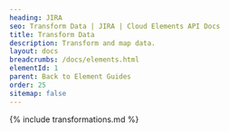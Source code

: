 ```yaml
---
heading: JIRA
seo: Transform Data | JIRA | Cloud Elements API Docs
title: Transform Data
description: Transform and map data.
layout: docs
breadcrumbs: /docs/elements.html
elementId: 1
parent: Back to Element Guides
order: 25
sitemap: false
---
```


{% include transformations.md %}
